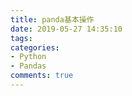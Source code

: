 ```yaml
---
title: panda基本操作
date: 2019-05-27 14:35:10
tags:
categories:
- Python
- Pandas
comments: true
---
```

